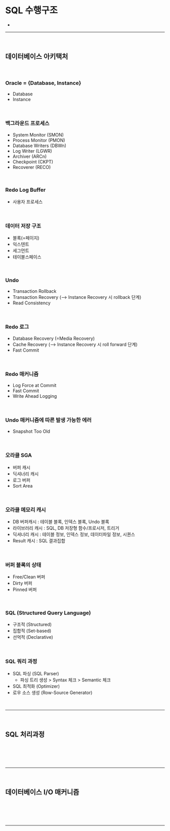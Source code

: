 # SQL 수행구조
> 
* 

<hr>
<br>

## 데이터베이스 아키택처
#### 

<br>

### Oracle = {Database, Instance}
* Database
* Instance

<br>

### 백그라운드 프로세스
* System Monitor (SMON)
* Process Monitor (PMON)
* Database Writers (DBWn)
* Log Writer (LGWR)
* Archiver (ARCn)
* Checkpoint (CKPT)
* Recoverer (RECO)

<br>

### Redo Log Buffer
* 사용자 프로세스

<br>

### 데이터 저장 구조
* 블록(=페이지)
* 익스텐트
* 세그먼트
* 테이블스페이스

<br>

### Undo 
* Transaction Rollback
* Transaction Recovery (--> Instance Recovery 시 rollback 단계)
* Read Consistency

<br>

### Redo 로그
* Database Recovery (=Media Recovery)
* Cache Recovery (--> Instance Recovery 시 roll forward 단계)
* Fast Commit

<br>

### Redo 매커니즘
* Log Force at Commit
* Fast Commit
* Write Ahead Logging

<br>

### Undo 매커니즘에 따른 발생 가능한 에러
* Snapshot Too Old

<br>

### 오라클 SGA
* 버퍼 캐시
* 딕셔너리 캐시
* 로그 버퍼
* Sort Area

<br>

### 오라클 메모리 캐시
* DB 버퍼캐시 : 테이블 블록, 인덱스 블록, Undo 블록
* 라이브러리 캐시 : SQL, DB 저장형 함수/프로시저, 트리거
* 딕셔너리 캐시 : 테이블 정보, 인덱스 정보, 데이터파일 정보, 시퀀스
* Result 캐시 : SQL 결과집합

<br>

### 버퍼 블록의 상태
* Free/Clean 버퍼
* Dirty 버퍼
* Pinned 버퍼

<br>

### SQL (Structured Query Language)
* 구조적 (Structured)
* 집합적 (Set-based)
* 선억적 (Declarative)

<br>

### SQL 쿼리 과정
* SQL 파싱 (SQL Parser)
  * 파싱 트리 생성 > Syntax 체크 > Semantic 체크
* SQL 최적화 (Optimizer)
* 로우 소스 생성 (Row-Source Generator)

<br>
<hr>
<br>

## SQL 처리과정
#### 

<br>

### 

<br>
<hr>
<br>

## 데이터베이스 I/O 매커니즘
#### 

<br>

### 

<br>
<hr>
<br>

